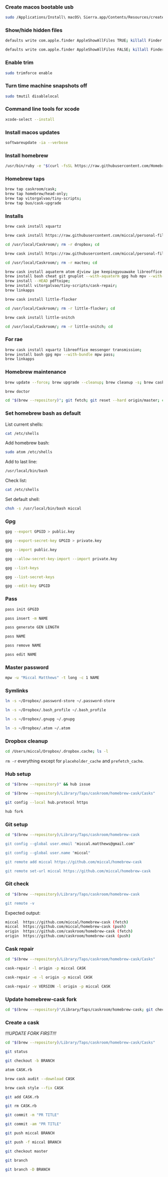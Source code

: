 ### Create macos bootable usb
```bash
sudo /Applications/Install\ macOS\ Sierra.app/Contents/Resources/createinstallmedia --volume /Volumes/Untitled --applicationpath /Applications/Install\ macOS\ Sierra.app --nointeraction
```
### Show/hide hidden files
```bash
defaults write com.apple.finder AppleShowAllFiles TRUE; killall Finder

defaults write com.apple.finder AppleShowAllFiles FALSE; killall Finder
```
### Enable trim
```bash
sudo trimforce enable
```
### Turn time machine snapshots off
```bash
sudo tmutil disablelocal
```
### Command line tools for xcode
```bash
xcode-select --install
```
### Install macos updates
```bash
softwareupdate -ia --verbose
```
### Install homebrew
```bash
/usr/bin/ruby -e "$(curl -fsSL https://raw.githubusercontent.com/Homebrew/install/master/install)"
```
### Homebrew taps
```bash
brew tap caskroom/cask; 
brew tap homebrew/head-only; 
brew tap vitorgalvao/tiny-scripts; 
brew tap buo/cask-upgrade
```
### Installs
```bash
brew cask install xquartz

brew cask install https://raw.githubusercontent.com/miccal/personal-files/master/dropbox.rb

cd /usr/local/Caskroom/; rm -r dropbox; cd

brew cask install https://raw.githubusercontent.com/miccal/personal-files/master/mactex.rb

cd /usr/local/Caskroom/; rm -r mactex; cd

brew cask install aquaterm atom djview ipe keepingyouawake libreoffice linear torbrowser transmission ubersicht; 
brew install bash cheat git gnuplot --with-aquaterm gpg hub mpv --with-bundle mpw pass; 
brew install --HEAD pdftoipe; 
brew install vitorgalvao/tiny-scripts/cask-repair; 
brew linkapps

brew cask install little-flocker

cd /usr/local/Caskroom/; rm -r little-flocker; cd

brew cask install little-snitch

cd /usr/local/Caskroom/; rm -r little-snitch; cd
```
### For rae
```bash
brew cask install xquartz libreoffice messenger transmission; 
brew install bash gpg mpv --with-bundle mpw pass; 
brew linkapps
```
### Homebrew maintenance
```bash
brew update --force; brew upgrade --cleanup; brew cleanup -s; brew cask cleanup; brew cu

brew doctor

cd "$(brew --repository)"; git fetch; git reset --hard origin/master; cd
```
### Set homebrew bash as default

List current shells:
```bash
cat /etc/shells
```
Add homebrew bash:
```bash
sudo atom /etc/shells
```
Add to last line:
```bash
/usr/local/bin/bash
```
Check list:
```bash
cat /etc/shells
```
Set default shell:
```bash
chsh -s /usr/local/bin/bash miccal
```
### Gpg
```bash
gpg --export GPGID > public.key

gpg --export-secret-key GPGID > private.key

gpg --import public.key

gpg --allow-secret-key-import --import private.key

gpg --list-keys

gpg --list-secret-keys

gpg --edit-key GPGID
```
### Pass
```bash
pass init GPGID

pass insert -m NAME

pass generate GEN LENGTH

pass NAME

pass remove NAME

pass edit NAME
```
### Master password
```bash
mpw -u "Miccal Matthews" -t long -c 1 NAME
```
### Symlinks
```bash
ln -s ~/Dropbox/.password-store ~/.password-store

ln -s ~/Dropbox/.bash_profile ~/.bash_profile

ln -s ~/Dropbox/.gnupg ~/.gnupg

ln -s ~/Dropbox/.atom ~/.atom
```
### Dropbox cleanup
```bash
cd /Users/miccal/Dropbox/.dropbox.cache; ls -l
```
`rm -r` everything except for `placeholder_cache` and `prefetch_cache`.
### Hub setup
```bash
cd "$(brew --repository)" && hub issue

cd "$(brew --repository)/Library/Taps/caskroom/homebrew-cask/Casks"

git config --local hub.protocol https

hub fork
```
### Git setup
```bash
cd "$(brew --repository)/Library/Taps/caskroom/homebrew-cask

git config --global user.email "miccal.matthews@gmail.com"

git config --global user.name "miccal"

git remote add miccal https://github.com/miccal/homebrew-cask

git remote set-url miccal https://github.com/miccal/homebrew-cask
```
### Git check
```bash
cd "$(brew --repository)/Library/Taps/caskroom/homebrew-cask

git remote -v
```
Expected output:
```bash
miccal  https://github.com/miccal/homebrew-cask (fetch)
miccal  https://github.com/miccal/homebrew-cask (push)
origin  https://github.com/caskroom/homebrew-cask (fetch)
origin  https://github.com/caskroom/homebrew-cask (push)
```
### Cask repair
```bash
cd "$(brew --repository)/Library/Taps/caskroom/homebrew-cask/Casks"

cask-repair -l origin -p miccal CASK

cask-repair -e -l origin -p miccal CASK

cask-repair -v VERSION -l origin -p miccal CASK
```
### Update homebrew-cask fork
```bash
cd "$(brew --repository)"/Library/Taps/caskroom/homebrew-cask; git checkout master; git pull origin; git push miccal master; cd
```
### Create a cask

_!!!UPDATE FORK FIRST!!!_
```bash
cd "$(brew --repository)/Library/Taps/caskroom/homebrew-cask/Casks"

git status

git checkout -b BRANCH

atom CASK.rb

brew cask audit --download CASK

brew cask style --fix CASK

git add CASK.rb

git rm CASK.rb

git commit -m "PR TITLE"

git commit -am "PR TITLE"

git push miccal BRANCH

git push -f miccal BRANCH

git checkout master

git branch

git branch -D BRANCH
```
